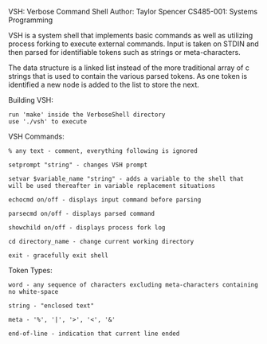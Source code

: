 VSH: Verbose Command Shell
Author: Taylor Spencer
CS485-001: Systems Programming

VSH is a system shell that implements basic commands as well as utilizing process forking to execute external commands.  Input is taken on STDIN and then parsed for identifiable tokens such as strings or meta-characters.

The data structure is a linked list instead of the more traditional array of c strings that is used to contain the various parsed tokens.  As one token is identified a new node is added to the list to store the next.

Building VSH:

    run 'make' inside the VerboseShell directory
    use './vsh' to execute

VSH Commands:

    % any text - comment, everything following is ignored

    setprompt "string" - changes VSH prompt

    setvar $variable_name "string" - adds a variable to the shell that will be used thereafter in variable replacement situations

    echocmd on/off - displays input command before parsing

    parsecmd on/off - displays parsed command

    showchild on/off - displays process fork log

    cd directory_name - change current working directory

    exit - gracefully exit shell

Token Types:

    word - any sequence of characters excluding meta-characters containing no white-space

    string - "enclosed text"

    meta - '%', '|', '>', '<', '&'

    end-of-line - indication that current line ended
